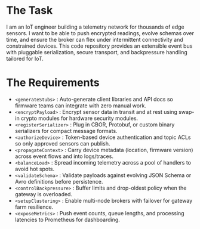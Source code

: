 # The Task

I am an IoT engineer building a telemetry network for thousands of edge sensors. I want to be able to push encrypted readings, evolve schemas over time, and ensure the broker can flex under intermittent connectivity and constrained devices. This code repository provides an extensible event bus with pluggable serialization, secure transport, and backpressure handling tailored for IoT.

# The Requirements

* `<generateStubs>`        : Auto-generate client libraries and API docs so firmware teams can integrate with zero manual work.  
* `<encryptPayload>`       : Encrypt sensor data in transit and at rest using swap-in crypto modules for hardware security modules.  
* `<registerSerializer>`   : Plug in CBOR, Protobuf, or custom binary serializers for compact message formats.  
* `<authorizeDevice>`      : Token-based device authentication and topic ACLs so only approved sensors can publish.  
* `<propagateContext>`     : Carry device metadata (location, firmware version) across event flows and into logs/traces.  
* `<balanceLoad>`          : Spread incoming telemetry across a pool of handlers to avoid hot spots.  
* `<validateSchema>`       : Validate payloads against evolving JSON Schema or Avro definitions before persistence.  
* `<controlBackpressure>`  : Buffer limits and drop-oldest policy when the gateway is overloaded.  
* `<setupClustering>`      : Enable multi-node brokers with failover for gateway farm resilience.  
* `<exposeMetrics>`        : Push event counts, queue lengths, and processing latencies to Prometheus for dashboarding.  
